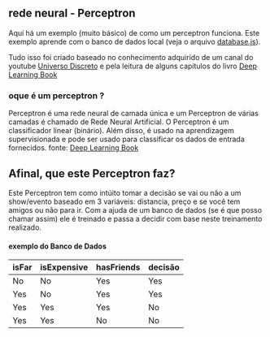 ## rede neural - Perceptron

Aqui há um exemplo (muito básico) de como um perceptron funciona.
Este exemplo aprende com o banco de dados  local (veja o arquivo [database.js](database.js)).

Tudo isso foi criado baseado no conhecimento adquirido de um canal do youtube [Universo Discreto](https://www.youtube.com/watch?v=tYXGzQs31Og&list=PL-t7zzWJWPtygNTsgC_M8c9a-p5biCjho) e pela leitura de alguns capítulos do livro [Deep Learning Book ](https://www.deeplearningbook.com.br/)

### oque é um perceptron ?

Perceptron é uma rede neural de camada única e um Perceptron de várias camadas é chamado de Rede Neural Artificial. O Perceptron é um classificador linear (binário). Além disso, é usado na aprendizagem supervisionada e pode ser usado para classificar os dados de entrada fornecidos.
fonte: [Deep Learning Book](https://www.deeplearningbook.com.br/o-perceptron-parte-1/#:~:text=Perceptron%20%C3%A9%20uma%20rede%20neural,os%20dados%20de%20entrada%20fornecidos.)

## Afinal, que este Perceptron faz?

Este Perceptron tem como intúito tomar a decisão se vai ou não a um show/evento baseado em 3 variáveis: distancia, preço e se você tem amigos ou não para ir.
Com a ajuda de um banco de dados (se é que posso chamar assim) ele é treinado e passa a decidir com base neste treinamento realizado.

#### exemplo do Banco de Dados

| isFar |  isExpensive  | hasFriends | decisão |
| ----- | ------------- | ---------- | ------- |
|   No  |       No      |     Yes    |   Yes   |
|   Yes |       No      |     Yes    |   Yes   |
|   Yes |       Yes     |     Yes    |   No    |
|   Yes |       Yes     |     No     |   No    |
